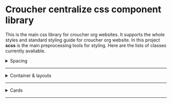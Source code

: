 # Croucher centralize css component library

This is the main css library for croucher org websites. It supports the whole styles and standard styling guide for croucher org website. In this project **scss** is the main preprocessing tools for styling. Here are the lists of classes currently avaliable.

<details>
  <summary>Spacing</summary>
  
| No. | Class names            | Css values | Places to use |
| :-- | :--------------------- | :--------- | :------------ |
| 1.  | mt_viewall_btn_wrapper |            |               |
| 2   | mb_viewall_btn_wrapper |            |               |
| 3   | pt_title               |            |               |
| 4.  | pb_title               |            |               |
| 5.  | pb_standfirst          |            |               |
| 6.  | mb_subtitle            |            |               |
| 7.  | mt_subbox              |            |               |
| 8.  | mb_subbox              |            |               |
</details>

---

<details>
  <summary>Container & layouts</summary>

| No. | Class names              | Places to use                                                     |
| :-- | :----------------------- | :---------------------------------------------------------------- |
| 1.  | card_container           | cards column layout container ......\[3:lg,2:md,1:sm] grid layout |
| 2.  | card_container--trustees | cards column layout container ......\[4:lg,2:md,1:sm] grid layout |

</details>

---

<details>
  <summary>Cards</summary>
  
| No. | Class names  | Places to use                                  |
| :-- | :----------- | :--------------------------------------------- |
| 1.  | default_card | default croucher card with image and body text |
|     |              |                                                |

<details>
  <summary>Default card sample html structure</summary>
  
```html
<a href="#" class="default_card">
  <div class="img_container">
    <img
      src="https://fastly.picsum.photos/id/0/5000/3333.jpg?hmac=_j6ghY5fCfSD6tvtcV74zXivkJSPIfR9B8w34XeQmvU"
      alt=""
    />
    <div class="card_badge">Lorem, ipsum dolor.</div>
  </div>
  <div class="body_container">
    <h3 class="card_title">Lorem ipsum dolor sit amet.</h3>
    <p class="card_desc">
      Lorem ipsum dolor sit amet consectetur adipisicing elit. Ipsum magnam,
      autem voluptas illo excepturi maxime reprehenderit amet earum vero
      deleniti odio quia possimus totam illum ipsam consequatur doloremque,
      aperiam modi a omnis voluptatum debitis aliquid? Nemo repudiandae sit
      recusandae molestias.
    </p>
  </div>
</a>
```
</details>

</details>

---
